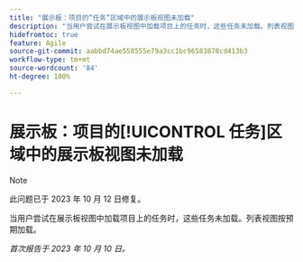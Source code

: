 ```yaml
---
title: "展示板：项目的“任务”区域中的展示板视图未加载"
description: "当用户尝试在展示板视图中加载项目上的任务时，这些任务未加载。列表视图按预期加载。"
hidefromtoc: true
feature: Agile
source-git-commit: aabbd74ae558555e79a3cc1bc96583878cd413b3
workflow-type: tm+mt
source-wordcount: '84'
ht-degree: 100%

---
```



# 展示板：项目的[!UICONTROL 任务]区域中的展示板视图未加载

>[!NOTE]
>
>此问题已于 2023 年 10 月 12 日修复。

当用户尝试在展示板视图中加载项目上的任务时，这些任务未加载。列表视图按预期加载。

_首次报告于 2023 年 10 月 10 日。_
